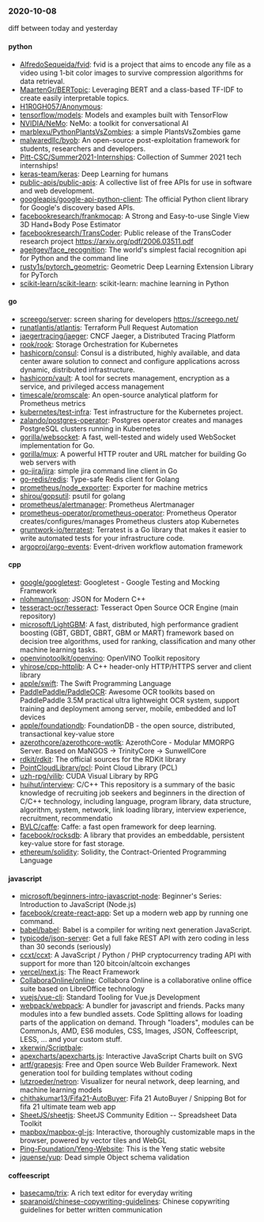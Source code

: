 ### 2020-10-08
diff between today and yesterday

#### python
* [AlfredoSequeida/fvid](https://github.com/AlfredoSequeida/fvid): fvid is a project that aims to encode any file as a video using 1-bit color images to survive compression algorithms for data retrieval.
* [MaartenGr/BERTopic](https://github.com/MaartenGr/BERTopic): Leveraging BERT and a class-based TF-IDF to create easily interpretable topics.
* [H1R0GH057/Anonymous](https://github.com/H1R0GH057/Anonymous): 
* [tensorflow/models](https://github.com/tensorflow/models): Models and examples built with TensorFlow
* [NVIDIA/NeMo](https://github.com/NVIDIA/NeMo): NeMo: a toolkit for conversational AI
* [marblexu/PythonPlantsVsZombies](https://github.com/marblexu/PythonPlantsVsZombies): a simple PlantsVsZombies game
* [malwaredllc/byob](https://github.com/malwaredllc/byob): An open-source post-exploitation framework for students, researchers and developers.
* [Pitt-CSC/Summer2021-Internships](https://github.com/Pitt-CSC/Summer2021-Internships): Collection of Summer 2021 tech internships!
* [keras-team/keras](https://github.com/keras-team/keras): Deep Learning for humans
* [public-apis/public-apis](https://github.com/public-apis/public-apis): A collective list of free APIs for use in software and web development.
* [googleapis/google-api-python-client](https://github.com/googleapis/google-api-python-client):  The official Python client library for Google's discovery based APIs.
* [facebookresearch/frankmocap](https://github.com/facebookresearch/frankmocap): A Strong and Easy-to-use Single View 3D Hand+Body Pose Estimator
* [facebookresearch/TransCoder](https://github.com/facebookresearch/TransCoder): Public release of the TransCoder research project https://arxiv.org/pdf/2006.03511.pdf
* [ageitgey/face_recognition](https://github.com/ageitgey/face_recognition): The world's simplest facial recognition api for Python and the command line
* [rusty1s/pytorch_geometric](https://github.com/rusty1s/pytorch_geometric): Geometric Deep Learning Extension Library for PyTorch
* [scikit-learn/scikit-learn](https://github.com/scikit-learn/scikit-learn): scikit-learn: machine learning in Python

#### go
* [screego/server](https://github.com/screego/server): screen sharing for developers https://screego.net/
* [runatlantis/atlantis](https://github.com/runatlantis/atlantis): Terraform Pull Request Automation
* [jaegertracing/jaeger](https://github.com/jaegertracing/jaeger): CNCF Jaeger, a Distributed Tracing Platform
* [rook/rook](https://github.com/rook/rook): Storage Orchestration for Kubernetes
* [hashicorp/consul](https://github.com/hashicorp/consul): Consul is a distributed, highly available, and data center aware solution to connect and configure applications across dynamic, distributed infrastructure.
* [hashicorp/vault](https://github.com/hashicorp/vault): A tool for secrets management, encryption as a service, and privileged access management
* [timescale/promscale](https://github.com/timescale/promscale): An open-source analytical platform for Prometheus metrics 
* [kubernetes/test-infra](https://github.com/kubernetes/test-infra): Test infrastructure for the Kubernetes project.
* [zalando/postgres-operator](https://github.com/zalando/postgres-operator): Postgres operator creates and manages PostgreSQL clusters running in Kubernetes
* [gorilla/websocket](https://github.com/gorilla/websocket): A fast, well-tested and widely used WebSocket implementation for Go.
* [gorilla/mux](https://github.com/gorilla/mux): A powerful HTTP router and URL matcher for building Go web servers with 
* [go-jira/jira](https://github.com/go-jira/jira): simple jira command line client in Go
* [go-redis/redis](https://github.com/go-redis/redis): Type-safe Redis client for Golang
* [prometheus/node_exporter](https://github.com/prometheus/node_exporter): Exporter for machine metrics
* [shirou/gopsutil](https://github.com/shirou/gopsutil): psutil for golang
* [prometheus/alertmanager](https://github.com/prometheus/alertmanager): Prometheus Alertmanager
* [prometheus-operator/prometheus-operator](https://github.com/prometheus-operator/prometheus-operator): Prometheus Operator creates/configures/manages Prometheus clusters atop Kubernetes
* [gruntwork-io/terratest](https://github.com/gruntwork-io/terratest): Terratest is a Go library that makes it easier to write automated tests for your infrastructure code.
* [argoproj/argo-events](https://github.com/argoproj/argo-events): Event-driven workflow automation framework

#### cpp
* [google/googletest](https://github.com/google/googletest): Googletest - Google Testing and Mocking Framework
* [nlohmann/json](https://github.com/nlohmann/json): JSON for Modern C++
* [tesseract-ocr/tesseract](https://github.com/tesseract-ocr/tesseract): Tesseract Open Source OCR Engine (main repository)
* [microsoft/LightGBM](https://github.com/microsoft/LightGBM): A fast, distributed, high performance gradient boosting (GBT, GBDT, GBRT, GBM or MART) framework based on decision tree algorithms, used for ranking, classification and many other machine learning tasks.
* [openvinotoolkit/openvino](https://github.com/openvinotoolkit/openvino): OpenVINO Toolkit repository
* [yhirose/cpp-httplib](https://github.com/yhirose/cpp-httplib): A C++ header-only HTTP/HTTPS server and client library
* [apple/swift](https://github.com/apple/swift): The Swift Programming Language
* [PaddlePaddle/PaddleOCR](https://github.com/PaddlePaddle/PaddleOCR): Awesome OCR toolkits based on PaddlePaddle 3.5M practical ultra lightweight OCR system, support training and deployment among server, mobile, embedded and IoT devices
* [apple/foundationdb](https://github.com/apple/foundationdb): FoundationDB - the open source, distributed, transactional key-value store
* [azerothcore/azerothcore-wotlk](https://github.com/azerothcore/azerothcore-wotlk): AzerothCore - Modular MMORPG Server. Based on MaNGOS -> TrinityCore -> SunwellCore
* [rdkit/rdkit](https://github.com/rdkit/rdkit): The official sources for the RDKit library
* [PointCloudLibrary/pcl](https://github.com/PointCloudLibrary/pcl): Point Cloud Library (PCL)
* [uzh-rpg/vilib](https://github.com/uzh-rpg/vilib): CUDA Visual Library by RPG
* [huihut/interview](https://github.com/huihut/interview):  C/C++ This repository is a summary of the basic knowledge of recruiting job seekers and beginners in the direction of C/C++ technology, including language, program library, data structure, algorithm, system, network, link loading library, interview experience, recruitment, recommendatio
* [BVLC/caffe](https://github.com/BVLC/caffe): Caffe: a fast open framework for deep learning.
* [facebook/rocksdb](https://github.com/facebook/rocksdb): A library that provides an embeddable, persistent key-value store for fast storage.
* [ethereum/solidity](https://github.com/ethereum/solidity): Solidity, the Contract-Oriented Programming Language

#### javascript
* [microsoft/beginners-intro-javascript-node](https://github.com/microsoft/beginners-intro-javascript-node): Beginner's Series: Introduction to JavaScript (Node.js)
* [facebook/create-react-app](https://github.com/facebook/create-react-app): Set up a modern web app by running one command.
* [babel/babel](https://github.com/babel/babel):  Babel is a compiler for writing next generation JavaScript.
* [typicode/json-server](https://github.com/typicode/json-server): Get a full fake REST API with zero coding in less than 30 seconds (seriously)
* [ccxt/ccxt](https://github.com/ccxt/ccxt): A JavaScript / Python / PHP cryptocurrency trading API with support for more than 120 bitcoin/altcoin exchanges
* [vercel/next.js](https://github.com/vercel/next.js): The React Framework
* [CollaboraOnline/online](https://github.com/CollaboraOnline/online): Collabora Online is a collaborative online office suite based on LibreOffice technology
* [vuejs/vue-cli](https://github.com/vuejs/vue-cli):  Standard Tooling for Vue.js Development
* [webpack/webpack](https://github.com/webpack/webpack): A bundler for javascript and friends. Packs many modules into a few bundled assets. Code Splitting allows for loading parts of the application on demand. Through "loaders", modules can be CommonJs, AMD, ES6 modules, CSS, Images, JSON, Coffeescript, LESS, ... and your custom stuff.
* [xkerwin/Scriptbale](https://github.com/xkerwin/Scriptbale): 
* [apexcharts/apexcharts.js](https://github.com/apexcharts/apexcharts.js):  Interactive JavaScript Charts built on SVG
* [artf/grapesjs](https://github.com/artf/grapesjs): Free and Open source Web Builder Framework. Next generation tool for building templates without coding
* [lutzroeder/netron](https://github.com/lutzroeder/netron): Visualizer for neural network, deep learning, and machine learning models
* [chithakumar13/Fifa21-AutoBuyer](https://github.com/chithakumar13/Fifa21-AutoBuyer): Fifa 21 AutoBuyer / Snipping Bot for fifa 21 ultimate team web app
* [SheetJS/sheetjs](https://github.com/SheetJS/sheetjs):  SheetJS Community Edition -- Spreadsheet Data Toolkit
* [mapbox/mapbox-gl-js](https://github.com/mapbox/mapbox-gl-js): Interactive, thoroughly customizable maps in the browser, powered by vector tiles and WebGL
* [Ping-Foundation/Yeng-Website](https://github.com/Ping-Foundation/Yeng-Website): This is the Yeng static website
* [jquense/yup](https://github.com/jquense/yup): Dead simple Object schema validation

#### coffeescript
* [basecamp/trix](https://github.com/basecamp/trix): A rich text editor for everyday writing
* [sparanoid/chinese-copywriting-guidelines](https://github.com/sparanoid/chinese-copywriting-guidelines): Chinese copywriting guidelines for better written communication
